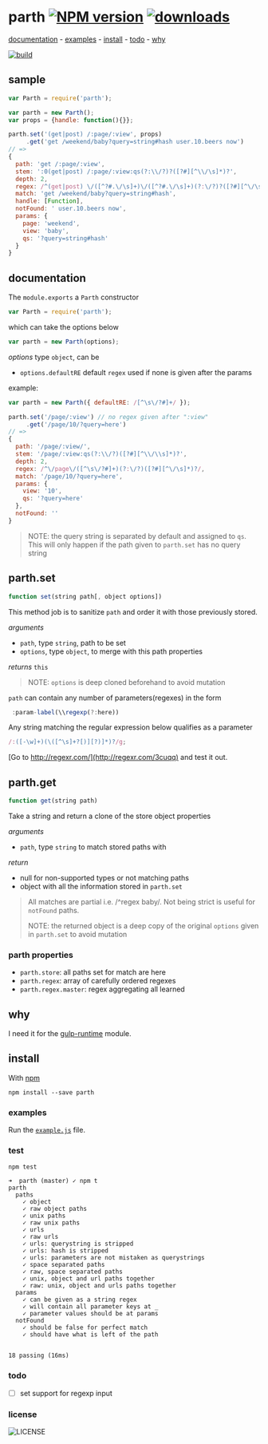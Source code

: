 # parth [![NPM version][badge-version]][x-npm] [![downloads][badge-downloads]][x-npm]

[documentation](#documentation) -
[examples](#examples) -
[install](#install) -
[todo](#todo) -
[why](#why)

[![build][badge-build]][x-travis]

## sample

```js
var Parth = require('parth');

var parth = new Parth();
var props = {handle: function(){}};

parth.set('(get|post) /:page/:view', props)
     .get('get /weekend/baby?query=string#hash user.10.beers now')
// =>
{
  path: 'get /:page/:view',
  stem: ':0(get|post) /:page/:view:qs(?:\\/?)?([?#][^\\/\s]*)?',
  depth: 2,
  regex: /^(get|post) \/([^?#.\/\s]+)\/([^?#.\/\s]+)(?:\/?)?([?#][^\/\s]*)?/,
  match: 'get /weekend/baby?query=string#hash',
  handle: [Function],
  notFound: ' user.10.beers now',
  params: {
    page: 'weekend',
    view: 'baby',
    qs: '?query=string#hash'
  }
}
```

## documentation

The `module.exports` a `Parth` constructor

````js
var Parth = require('parth');
````

which can take the options below

```js
var parth = new Parth(options);
```

_options_ type `object`, can be
 - `options.defaultRE` default `regex` used if none is given after the params

example:

```js
var parth = new Parth({ defaultRE: /[^\s\/?#]+/ });

parth.set('/page/:view') // no regex given after ":view"
     .get('/page/10/?query=here')
// =>
{
  path: '/page/:view/',
  stem: '/page/:view:qs(?:\\/?)([?#][^\\/\\s]*)?',
  depth: 2,
  regex: /^\/page\/([^\s\/?#]+)(?:\/?)([?#][^\/\s]*)?/,
  match: '/page/10/?query=here',
  params: {
    view: '10',
    qs: '?query=here'
  },
  notFound: ''
}
```

> NOTE: the query string is separated by default and assigned to `qs`.
> This will only happen if the path given to `parth.set` has no query string

## parth.set

```js
function set(string path[, object options])
```
This method job is to sanitize `path` and order it with those previously stored.

_arguments_
 - `path`, type `string`, path to be set
 - `options`, type `object`, to merge with this path properties

_returns_ `this`

> NOTE: `options` is deep cloned beforehand to avoid mutation

`path` can contain any number of parameters(regexes) in the form
```js
 :param-label(\\regexp(?:here))
```
Any string matching the regular expression below qualifies as a parameter

````js
/:([-\w]+)(\([^\s]+?[)][?)]*)?/g;
````

[Go to http://regexr.com/](http://regexr.com/3cuqq) and test it out.

## parth.get
```js
function get(string path)
```

Take a string and return a clone of the store object properties

_arguments_
 - `path`, type `string` to match stored paths with

_return_
 - null for non-supported types or not matching paths
 - object with all the information stored in `parth.set`

> All matches are partial i.e. /^regex baby/.
> Not being strict is useful for `notFound` paths.
>
> NOTE: the returned object is a deep copy of the original `options`
> given in `parth.set` to avoid mutation

### parth properties

 - `parth.store`: all paths set for match are here
 - `parth.regex`: array of carefully ordered regexes
 - `parth.regex.master`: regex aggregating all learned

## why

I need it for the [gulp-runtime](https://github.com/stringparser/gulp-runtime) module.

## install

With [npm](http://npmjs.org)

    npm install --save parth

### examples

Run the [`example.js`](example.js) file.

### test

    npm test

```
➜  parth (master) ✓ npm t
parth
  paths
    ✓ object
    ✓ raw object paths
    ✓ unix paths
    ✓ raw unix paths
    ✓ urls
    ✓ raw urls
    ✓ urls: querystring is stripped
    ✓ urls: hash is stripped
    ✓ urls: parameters are not mistaken as querystrings
    ✓ space separated paths
    ✓ raw, space separated paths
    ✓ unix, object and url paths together
    ✓ raw: unix, object and urls paths together
  params
    ✓ can be given as a string regex
    ✓ will contain all parameter keys at _
    ✓ parameter values should be at params
  notFound
    ✓ should be false for perfect match
    ✓ should have what is left of the path


18 passing (16ms)
```

### todo

 - [ ] set support for regexp input

### license

![LICENSE](http://img.shields.io/npm/l/parth.svg?style=flat-square)

[x-npm]: https://npmjs.org/package/parth
[x-travis]: https://travis-ci.org/stringparser/parth/builds
[badge-build]: http://img.shields.io/travis/stringparser/parth/master.svg?style=flat-square
[badge-version]: http://img.shields.io/npm/v/parth.svg?style=flat-square
[badge-downloads]: http://img.shields.io/npm/dm/parth.svg?style=flat-square
